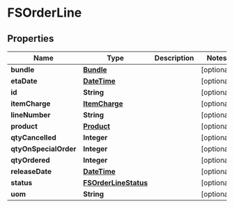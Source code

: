
# FSOrderLine

## Properties
Name | Type | Description | Notes
------------ | ------------- | ------------- | -------------
**bundle** | [**Bundle**](Bundle.md) |  |  [optional]
**etaDate** | [**DateTime**](DateTime.md) |  |  [optional]
**id** | **String** |  |  [optional]
**itemCharge** | [**ItemCharge**](ItemCharge.md) |  |  [optional]
**lineNumber** | **String** |  |  [optional]
**product** | [**Product**](Product.md) |  |  [optional]
**qtyCancelled** | **Integer** |  |  [optional]
**qtyOnSpecialOrder** | **Integer** |  |  [optional]
**qtyOrdered** | **Integer** |  |  [optional]
**releaseDate** | [**DateTime**](DateTime.md) |  |  [optional]
**status** | [**FSOrderLineStatus**](FSOrderLineStatus.md) |  |  [optional]
**uom** | **String** |  |  [optional]



